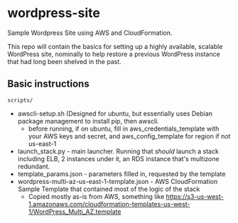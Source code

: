 # wordpress-site
Sample Wordpress Site using AWS and CloudFormation.

This repo will contain the basics for setting up a highly available, scalable WordPress site, nominally to help restore a previous WordPress instance that had long been shelved in the past. 

## Basic instructions ##
`scripts/`
 - awscli-setup.sh (Designed for ubuntu, but essentially uses Debian package management to install pip, then awscli.
   -  before running, if on ubuntu, fill in aws_credentials_template with your AWS keys and secret, and aws_config_template for region if not us-east-1
 - launch_stack.py - main launcher. Running that *should* launch a stack including ELB, 2 instances under it, an RDS instance that's multizone redundant. 
 - template_params.json - parameters filled in, requested by the template
 - wordpress-multi-az-us-east-1-template.json - AWS CloudFormation Sample Template that contained most of the logic of the stack
   - Copied mostly as-is from AWS, something like https://s3-us-west-1.amazonaws.com/cloudformation-templates-us-west-1/WordPress_Multi_AZ.template 
